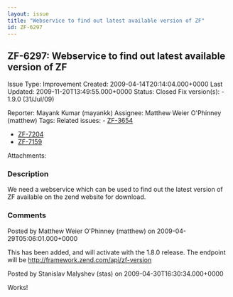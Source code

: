 ```yaml
---
layout: issue
title: "Webservice to find out latest available version of ZF"
id: ZF-6297
---
```


ZF-6297: Webservice to find out latest available version of ZF
--------------------------------------------------------------

 Issue Type: Improvement Created: 2009-04-14T20:14:04.000+0000 Last Updated: 2009-11-20T13:49:55.000+0000 Status: Closed Fix version(s): - 1.9.0 (31/Jul/09)
 
 Reporter:  Mayank Kumar (mayankk)  Assignee:  Matthew Weier O'Phinney (matthew)  Tags: 
 Related issues: - [ZF-3654](/issues/browse/ZF-3654)
- [ZF-7204](/issues/browse/ZF-7204)
- [ZF-7159](/issues/browse/ZF-7159)
 
 Attachments: 
### Description

We need a webservice which can be used to find out the latest version of ZF available on the zend website for download.

 

 

### Comments

Posted by Matthew Weier O'Phinney (matthew) on 2009-04-29T05:06:01.000+0000

This has been added, and will activate with the 1.8.0 release. The endpoint will be <http://framework.zend.com/api/zf-version>

 

 

Posted by Stanislav Malyshev (stas) on 2009-04-30T16:30:34.000+0000

Works!

 

 